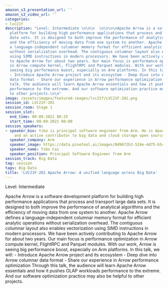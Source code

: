 ```yaml
---
amazon_s3_presentation_url: ''
amazon_s3_video_url: ''
categories:
- lvc21f
description: "Level: Intermediate \n\n\n  \n\n\n\nApache Arrow is a software development
  platform for building high performance applications that process and transport large
  data sets. It is designed to both improve the performance of analytical algorithms
  and the efficiency of moving data from one system to another. Apache Arrow defines
  a language-independent columnar memory format for efficient analytic operations
  without serialization overhead. The contiguous columnar layout also enables vectorization
  using SIMD instructions in modern processors. We have been actively contributing
  to Apache Arrow for about two years. Our main focus is performance optimization
  in Arrow compute kernel, FlightRPC and Parquet modules. With our work, Arrow is
  seeing big performance boost, especially on Arm platforms. In this talk, we will:
  - Introduce Apache Arrow project and its ecosystem - Deep dive into Arrow columnar
  data format - Share our experience in Arrow performance optimization Through this
  talk, the audience will learn Apache Arrow essentials and how it pushes OLAP workloads
  performance to the extreme. And our software optimization practice may also be helpful
  to other projects.\n\n"
image: /assets/images/featured-images/lvc21f/LVC21F-201.png
session_id: LVC21F-201
session_room: Stage 1
session_slot:
  end_time: 09-09-2021 08:25
  start_time: 09-09-2021 08:00
session_speakers:
- speaker_bio: Yibo is principal software engineer from Arm. He is Apache Arrow committer
    and an active contributor to big data and cloud storage open source projects.
  speaker_company: Arm
  speaker_image: https://data.pinetool.ai/images/0d9672b2-524e-4d75-b5c3-5577a9c5c6d5.jpeg
  speaker_name: Yibo Cai
  speaker_position: Principal Software Engineer from Arm
session_track: Big Data
tag: session
tags: Big Data
title: 'LVC21F-201 Apache Arrow: A unified language across Big Data'
---
```


Level: Intermediate 


  



Apache Arrow is a software development platform for building high performance applications that process and transport large data sets. It is designed to both improve the performance of analytical algorithms and the efficiency of moving data from one system to another. Apache Arrow defines a language-independent columnar memory format for efficient analytic operations without serialization overhead. The contiguous columnar layout also enables vectorization using SIMD instructions in modern processors. We have been actively contributing to Apache Arrow for about two years. Our main focus is performance optimization in Arrow compute kernel, FlightRPC and Parquet modules. With our work, Arrow is seeing big performance boost, especially on Arm platforms. In this talk, we will: - Introduce Apache Arrow project and its ecosystem - Deep dive into Arrow columnar data format - Share our experience in Arrow performance optimization Through this talk, the audience will learn Apache Arrow essentials and how it pushes OLAP workloads performance to the extreme. And our software optimization practice may also be helpful to other projects.